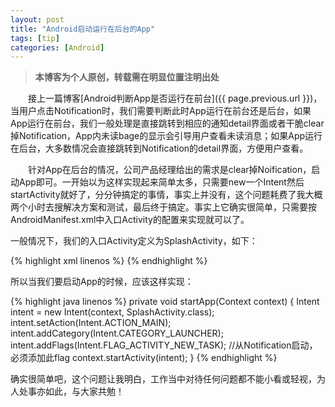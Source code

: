 ```yaml
---
layout: post
title: "Android启动运行在后台的App"
tags: [tip]
categories: [Android]
---
```


> **本博客为个人原创，转载需在明显位置注明出处**

&emsp;&emsp;接上一篇博客[Android判断App是否运行在前台]({{ page.previous.url }})，当用户点击Notification时，我们需要判断此时App运行在前台还是后台，如果App运行在前台，我们一般处理是直接跳转到相应的通知detail界面或者干脆clear掉Notification，App内未读bage的显示会引导用户查看未读消息；如果App运行在后台，大多数情况会直接跳转到Notification的detail界面，方便用户查看。

&emsp;&emsp;针对App在后台的情况，公司产品经理给出的需求是clear掉Noification，启动App即可。一开始以为这样实现起来简单太多，只需要new一个Intent然后startActivity就好了，分分钟搞定的事情，事实上并没有，这个问题耗费了我大概两个小时去搜解决方案和测试，最后终于搞定。事实上它确实很简单，只需要按AndroidManifest.xml中入口Activity的配置来实现就可以了。

一般情况下，我们的入口Activity定义为SplashActivity，如下：

{% highlight xml linenos %}
<activity
	android:name=".SplashActivity"
	android:label="@string/app_name" 
	android:screenOrientation="portrait">
	<intent-filter>
		<action android:name="android.intent.action.MAIN" />
		<category android:name="android.intent.category.LAUNCHER" />
	</intent-filter>
</activity>
{% endhighlight %}

所以当我们要启动App的时候，应该这样实现：

{% highlight java linenos %}
private void startApp(Context context) {
  Intent intent = new Intent(context, SplashActivity.class);
  intent.setAction(Intent.ACTION_MAIN);
  intent.addCategory(Intent.CATEGORY_LAUNCHER);
  intent.addFlags(Intent.FLAG_ACTIVITY_NEW_TASK);  //从Notification启动，必须添加此flag
  context.startActivity(intent);
}
{% endhighlight %}

确实很简单吧，这个问题让我明白，工作当中对待任何问题都不能小看或轻视，为人处事亦如此，与大家共勉！
